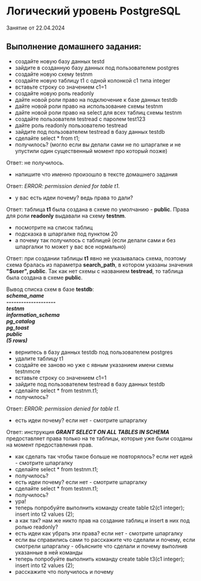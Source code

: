 # Логический уровень PostgreSQL 

Занятие от 22.04.2024

## Выполнение домашнего задания:

 - создайте новую базу данных testd
 - зайдите в созданную базу данных под пользователем postgres
 - создайте новую схему testnm
 - создайте новую таблицу t1 с одной колонкой c1 типа integer
 - вставьте строку со значением c1=1
 - создайте новую роль readonly
 - дайте новой роли право на подключение к базе данных testdb
 - дайте новой роли право на использование схемы testnm
 - дайте новой роли право на select для всех таблиц схемы testnm
 - создайте пользователя testread с паролем test123
 - дайте роль readonly пользователю testread
 - зайдите под пользователем testread в базу данных testdb
 - сделайте select * from t1;
 - получилось? (могло если вы делали сами не по шпаргалке и не упустили один существенный момент про который позже)
 
 Ответ: не получилось.

 - напишите что именно произошло в тексте домашнего задания

Ответ: *ERROR: permission denied for table t1*.

 - у вас есть идеи почему? ведь права то дали?

Ответ: таблица **t1** была создана в cхеме по умолчанию - **public**. Права для роли **readonly** выдавали на схему **testnm**.

 - посмотрите на список таблиц
 - подсказка в шпаргалке под пунктом 20
 - а почему так получилось с таблицей (если делали сами и без шпаргалки то может у вас все нормально)

Ответ: при создании таблицы **t1** явно не указывалась схема, поэтому схема бралась из параметра **search_path**, в котором указаны значения **"$user", public**. Так как нет схемы с названием **testread**, то таблица была создана в схеме **public**.

Вывод списка схем в базе **testdb**:\
***schema_name***\
***--------------------***\
***testnm***\
***information_schema***\
***pg_catalog***\
***pg_toast***\
***public***\
***(5 rows)***

 - вернитесь в базу данных testdb под пользователем postgres
 - удалите таблицу t1
 - создайте ее заново но уже с явным указанием имени схемы testnmcre    
 - вставьте строку со значением c1=1
 - зайдите под пользователем testread в базу данных testdb
 - сделайте select * from testnm.t1;
 - получилось?

Ответ: *ERROR:  permission denied for table t1*.

 - есть идеи почему? если нет - смотрите шпаргалку

Ответ: инструкция ***GRANT SELECT ON ALL TABLES IN SCHEMA*** предоставляет права только на те таблицы, которые уже были созданы на момент предоставления прав.

 - как сделать так чтобы такое больше не повторялось? если нет идей - смотрите шпаргалку
 - сделайте select * from testnm.t1;
 - получилось?
 - есть идеи почему? если нет - смотрите шпаргалку
 - сделайте select * from testnm.t1;
 - получилось?
 - ура!
 - теперь попробуйте выполнить команду create table t2(c1 integer); insert into t2 values (2);
 - а как так? нам же никто прав на создание таблиц и insert в них под ролью readonly?
 - есть идеи как убрать эти права? если нет - смотрите шпаргалку
 - если вы справились сами то расскажите что сделали и почему, если смотрели шпаргалку - объясните что сделали и почему выполнив указанные в ней команды
 - теперь попробуйте выполнить команду create table t3(c1 integer); insert into t2 values (2);
 - расскажите что получилось и почему